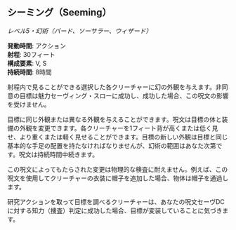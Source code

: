 ## シーミング（Seeming）
*レベル5・幻術（バード、ソーサラー、ウィザード）*

**発動時間**: アクション  
**射程**: 30フィート  
**構成要素**: V, S  
**持続時間**: 8時間

射程内で見ることができる選択した各クリーチャーに幻の外観を与えます。非同意の目標は魅力セーヴィング・スローに成功し、成功した場合、この呪文の影響を受けません。

目標に同じ外観または異なる外観を与えることができます。呪文は目標の体と装備の外観を変更できます。各クリーチャーを1フィート背が高くまたは低く見せ、より重くまたは軽く見せることができます。目標の新しい外観は目標と同じ基本的な手足の配置を持たなければなりませんが、幻術の範囲はあなた次第です。呪文は持続時間中続きます。

この呪文によってもたらされた変更は物理的な検査に耐えません。例えば、この呪文を使用してクリーチャーの衣装に帽子を追加した場合、物体は帽子を通過します。

研究アクションを取って目標を調べるクリーチャーは、あなたの呪文セーヴDCに対する知力（捜査）判定に成功した場合、目標が変装していることに気づきます。